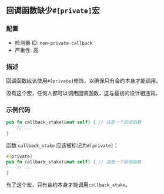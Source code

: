 ## 回调函数缺少`#[private]`宏

### 配置

* 检测器 ID: `non-private-callback`
* 严重性: 高

### 描述

回调函数应该使用`#[private]`修饰，以确保只有合约本身才能调用。

没有这个宏，任何人都可以调用回调函数，这与最初的设计相违背。

### 示例代码

```rust
pub fn callback_stake(&mut self) { // 这是一个回调函数
    // ...
}
```

函数 `callback_stake` 应该被标记为`#[private]`：

```rust
#[private]
pub fn callback_stake(&mut self) { // 这是一个回调函数
    // ...
}
```

有了这个宏，只有合约本身才能调用`callback_stake`。